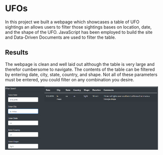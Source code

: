 # UFOs
In this project we built a webpage which showcases a table of UFO sightings an allows users to filter those sightings bases on location, date, and the shape of the UFO. JavaScript has been employed to build the site and Data-Driven Documents are used to filter the table.

## Results
The webpage is clean and well laid out although the table is very large and therefor cumbersome to navigate. The contents of the table can be filtered by entering date, city, state, country, and shape. Not all of these parameters must be entered, you could filter on any combination you desire. 

![]( https://github.com/thomasstvr/UFOs/blob/e6f543f860bfca6884cb2aba2aad913f8c10bbae/resources/everything.png)


